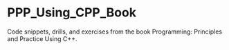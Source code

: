# PPP_Using_CPP_Book
Code snippets, drills, and exercises from the book Programming: Principles and Practice Using C++.
